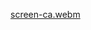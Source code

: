 [screen-ca.webm](https://user-images.githubusercontent.com/74823833/182042091-0bfe8568-7681-4a55-9c9c-850e607f3a81.webm)
